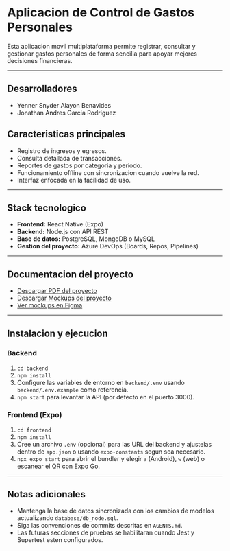 ﻿# Aplicacion de Control de Gastos Personales

Esta aplicacion movil multiplataforma permite registrar, consultar y gestionar gastos personales de forma sencilla para apoyar mejores decisiones financieras.

---
## Desarrolladores
- Yenner Snyder Alayon Benavides
- Jonathan Andres Garcia Rodriguez

## Caracteristicas principales
- Registro de ingresos y egresos.
- Consulta detallada de transacciones.
- Reportes de gastos por categoria y periodo.
- Funcionamiento offline con sincronizacion cuando vuelve la red.
- Interfaz enfocada en la facilidad de uso.

---
## Stack tecnologico
- **Frontend:** React Native (Expo)
- **Backend:** Node.js con API REST
- **Base de datos:** PostgreSQL, MongoDB o MySQL
- **Gestion del proyecto:** Azure DevOps (Boards, Repos, Pipelines)

---
## Documentacion del proyecto
- [Descargar PDF del proyecto](documentacionProyecto/ProyectoControlDeGastosMovil.pdf)
- [Descargar Mockups del proyecto](documentacionProyecto/YenAndGestion.pdf)
- [Ver mockups en Figma](https://www.figma.com/proto/GUuX644yU323xV8B2oIi97/YenAndGestion?node-id=7020-3430&t=yTJJadWKho8JGoTF-1)

---
## Instalacion y ejecucion

### Backend
1. `cd backend`
2. `npm install`
3. Configure las variables de entorno en `backend/.env` usando `backend/.env.example` como referencia.
4. `npm start` para levantar la API (por defecto en el puerto 3000).

### Frontend (Expo)
1. `cd frontend`
2. `npm install`
3. Cree un archivo `.env` (opcional) para las URL del backend y ajustelas dentro de `app.json` o usando `expo-constants` segun sea necesario.
4. `npx expo start` para abrir el bundler y elegir `a` (Android), `w` (web) o escanear el QR con Expo Go.

---
## Notas adicionales
- Mantenga la base de datos sincronizada con los cambios de modelos actualizando `database/db_node.sql`.
- Siga las convenciones de commits descritas en `AGENTS.md`.
- Las futuras secciones de pruebas se habilitaran cuando Jest y Supertest esten configurados.
